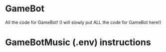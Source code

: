 # GameBot
All the code for GameBot!
(I will slowly put ALL the code for GameBot here!)

# GameBotMusic (.env) instructions
